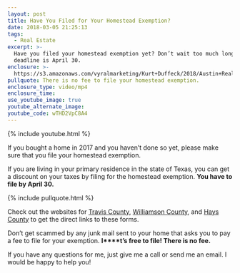 ```yaml
---
layout: post
title: Have You Filed for Your Homestead Exemption?
date: 2018-03-05 21:25:13
tags:
  - Real Estate
excerpt: >-
  Have you filed your homestead exemption yet? Don’t wait too much longer—the
  deadline is April 30.
enclosure: >-
  https://s3.amazonaws.com/vyralmarketing/Kurt+Duffeck/2018/Austin+Real+Estate+Agent-+Have+you+filed+your+homestead+exemption%253F.mp4
pullquote: There is no fee to file your homestead exemption.
enclosure_type: video/mp4
enclosure_time:
use_youtube_image: true
youtube_alternate_image:
youtube_code: wTHD2VpC8A4
---
```


{% include youtube.html %}

If you bought a home in 2017 and you haven’t done so yet, please make sure that you file your homestead exemption.

If you are living in your primary residence in the state of Texas, you can get a discount on your taxes by filing for the homestead exemption. **You have to file by April 30.**

{% include pullquote.html %}

Check out the websites for [Travis County](https://www.traviscountytx.gov/), [Williamson County](http://www.wilco.org/), and [Hays County](https://www.co.hays.tx.us/) to get the direct links to these forms.

Don’t get scammed by any junk mail sent to your home that asks you to pay a fee to file for your exemption. **I****t’s free to file! There is no fee.**

If you have any questions for me, just give me a call or send me an email. I would be happy to help you!